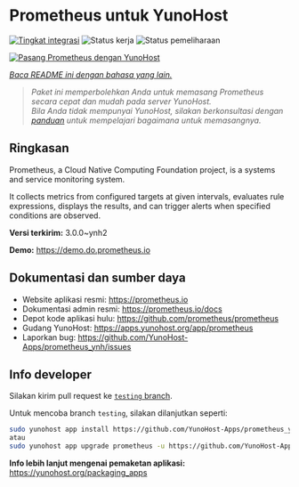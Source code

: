<!--
N.B.: README ini dibuat secara otomatis oleh <https://github.com/YunoHost/apps/tree/master/tools/readme_generator>
Ini TIDAK boleh diedit dengan tangan.
-->

# Prometheus untuk YunoHost

[![Tingkat integrasi](https://dash.yunohost.org/integration/prometheus.svg)](https://ci-apps.yunohost.org/ci/apps/prometheus/) ![Status kerja](https://ci-apps.yunohost.org/ci/badges/prometheus.status.svg) ![Status pemeliharaan](https://ci-apps.yunohost.org/ci/badges/prometheus.maintain.svg)

[![Pasang Prometheus dengan YunoHost](https://install-app.yunohost.org/install-with-yunohost.svg)](https://install-app.yunohost.org/?app=prometheus)

*[Baca README ini dengan bahasa yang lain.](./ALL_README.md)*

> *Paket ini memperbolehkan Anda untuk memasang Prometheus secara cepat dan mudah pada server YunoHost.*  
> *Bila Anda tidak mempunyai YunoHost, silakan berkonsultasi dengan [panduan](https://yunohost.org/install) untuk mempelajari bagaimana untuk memasangnya.*

## Ringkasan

Prometheus, a Cloud Native Computing Foundation project, is a systems and service monitoring system.

It collects metrics from configured targets at given intervals, evaluates rule expressions, displays the results, and can trigger alerts when specified conditions are observed.


**Versi terkirim:** 3.0.0~ynh2

**Demo:** <https://demo.do.prometheus.io>
## Dokumentasi dan sumber daya

- Website aplikasi resmi: <https://prometheus.io>
- Dokumentasi admin resmi: <https://prometheus.io/docs>
- Depot kode aplikasi hulu: <https://github.com/prometheus/prometheus>
- Gudang YunoHost: <https://apps.yunohost.org/app/prometheus>
- Laporkan bug: <https://github.com/YunoHost-Apps/prometheus_ynh/issues>

## Info developer

Silakan kirim pull request ke [`testing` branch](https://github.com/YunoHost-Apps/prometheus_ynh/tree/testing).

Untuk mencoba branch `testing`, silakan dilanjutkan seperti:

```bash
sudo yunohost app install https://github.com/YunoHost-Apps/prometheus_ynh/tree/testing --debug
atau
sudo yunohost app upgrade prometheus -u https://github.com/YunoHost-Apps/prometheus_ynh/tree/testing --debug
```

**Info lebih lanjut mengenai pemaketan aplikasi:** <https://yunohost.org/packaging_apps>
